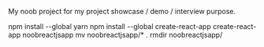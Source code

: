 My noob project for my project showcase / demo / interview purpose.

npm install --global yarn
npm install --global create-react-app
create-react-app noobreactjsapp
mv noobreactjsapp/* .
rmdir noobreactjsapp/